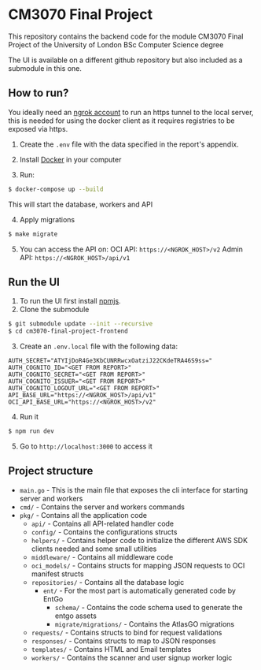 # CM3070 Final Project

This repository contains the backend code for the module CM3070 Final Project of the University of London BSc Computer Science degree

The UI is available on a different github repository but also included as a submodule in this one.

## How to run?

You ideally need an [ngrok account](https://ngrok.com/docs/getting-started/) to run an https tunnel to the local server, this is needed for using the docker client as it requires registries to be exposed via https.

1. Create the `.env` file with the data specified in the report's appendix.
2. Install [Docker](https://www.docker.com/) in your computer

3. Run:
```bash
$ docker-compose up --build
```

This will start the database, workers and API

4. Apply migrations
```bash
$ make migrate
```

5. You can access the API on:
OCI API: `https://<NGROK_HOST>/v2`
Admin API: `https://<NGROK_HOST>/api/v1`

## Run the UI

1. To run the UI first install [npmjs](https://www.npmjs.com/).
2. Clone the submodule
```bash
$ git submodule update --init --recursive
$ cd cm3070-final-project-frontend
```
3. Create an `.env.local` file with the following data:
```
AUTH_SECRET="ATYIjDoR4Ge3KbCUNRRwcxOatziJ22CKdeTRA46S9ss="
AUTH_COGNITO_ID="<GET FROM REPORT>"
AUTH_COGNITO_SECRET="<GET FROM REPORT>"
AUTH_COGNITO_ISSUER="<GET FROM REPORT>"
AUTH_COGNITO_LOGOUT_URL="<GET FROM REPORT>"
API_BASE_URL="https://<NGROK_HOST>/api/v1"
OCI_API_BASE_URL="https://<NGROK_HOST>/v2"
```
4. Run it
```bash
$ npm run dev
```

5. Go to `http://localhost:3000` to access it

## Project structure

- `main.go` - This is the main file that exposes the cli interface for starting server and workers
- `cmd/` - Contains the server and workers commands
- `pkg/` - Contains all the application code
    - `api/` - Contains all API-related handler code
    - `config/` - Contains the configurations structs
    - `helpers/` - Contains helper code to initialize the different AWS SDK clients needed and some small utilities
    - `middleware/` - Contains all middleware code
    - `oci_models/` - Contains structs for mapping JSON requests to OCI manifest structs
    - `repositories/` - Contains all the database logic
        - `ent/` - For the most part is automatically generated code by EntGo
            - `schema/` - Contains the code schema used to generate the entgo assets
            - `migrate/migrations/` - Contains the AtlasGO migrations
    - `requests/` - Contains structs to bind for request validations
    - `responses/` - Contains structs to map to JSON responses
    - `templates/` - Contains HTML and Email templates
    - `workers/` - Contains the scanner and user signup worker logic
